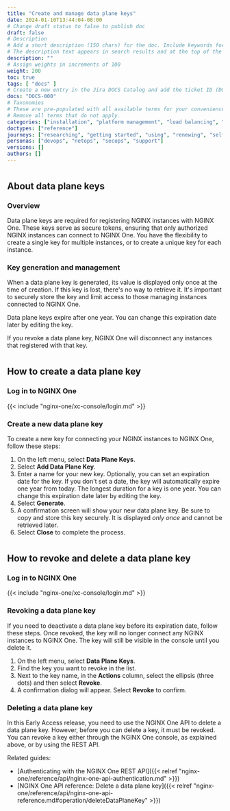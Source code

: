 ```yaml
---
title: "Create and manage data plane keys"
date: 2024-01-10T13:44:04-08:00
# Change draft status to false to publish doc
draft: false
# Description
# Add a short description (150 chars) for the doc. Include keywords for SEO. 
# The description text appears in search results and at the top of the doc.
description: ""
# Assign weights in increments of 100
weight: 200
toc: true
tags: [ "docs" ]
# Create a new entry in the Jira DOCS Catalog and add the ticket ID (DOCS-<number>) below
docs: "DOCS-000"
# Taxonomies
# These are pre-populated with all available terms for your convenience.
# Remove all terms that do not apply.
categories: ["installation", "platform management", "load balancing", "api management", "service mesh", "security", "analytics"]
doctypes: ["reference"]
journeys: ["researching", "getting started", "using", "renewing", "self service"]
personas: ["devops", "netops", "secops", "support"]
versions: []
authors: []
---
```


<style>
h2 {
  margin-top: 20px;
  padding-top: 20px;
}
</style>

## About data plane keys

### Overview

Data plane keys are required for registering NGINX instances with NGINX One. These keys serve as secure tokens, ensuring that only authorized NGINX instances can connect to NGINX One. You have the flexibility to create a single key for multiple instances, or to create a unique key for each instance.

### Key generation and management

When a data plane key is generated, its value is displayed only once at the time of creation. If this key is lost, there's no way to retrieve it. It's important to securely store the key and limit access to those managing instances connected to NGINX One.

Data plane keys expire after one year. You can change this expiration date later by editing the key.

If you revoke a data plane key, NGINX One will disconnect any instances that registered with that key.

## How to create a data plane key

### Log in to NGINX One

{{< include "nginx-one/xc-console/login.md" >}}

### Create a new data plane key

To create a new key for connecting your NGINX instances to NGINX One, follow these steps:

1. On the left menu, select **Data Plane Keys**.
2. Select **Add Data Plane Key**.
3. Enter a name for your new key. Optionally, you can set an expiration date for the key. If you don't set a date, the key will automatically expire one year from today. The longest duration for a key is one year. You can change this expiration date later by editing the key.
4. Select **Generate**.
5. A confirmation screen will show your new data plane key. Be sure to copy and store this key securely. It is displayed *only once* and cannot be retrieved later.
6. Select **Close** to complete the process.

## How to revoke and delete a data plane key

### Log in to NGINX One

{{< include "nginx-one/xc-console/login.md" >}}

### Revoking a data plane key

If you need to deactivate a data plane key before its expiration date, follow these steps. Once revoked, the key will no longer connect any NGINX instances to NGINX One. The key will still be visible in the console until you delete it.

1. On the left menu, select **Data Plane Keys**.
2. Find the key you want to revoke in the list.
3. Next to the key name, in the **Actions** column, select the ellipsis (three dots) and then select **Revoke**.
4. A confirmation dialog will appear. Select **Revoke** to confirm.


### Deleting a data plane key

In this Early Access release, you need to use the NGINX One API to delete a data plane key. However, before you can delete a key, it must be revoked. You can revoke a key either through the NGINX One console, as explained above, or by using the REST API.

Related guides:

- [Authenticating with the NGINX One REST API]({{< relref "nginx-one/reference/api/nginx-one-api-authentication.md" >}})
- [NGINX One API reference: Delete a data plane key]({{< relref "nginx-one/reference/api/nginx-one-api-reference.md#operation/deleteDataPlaneKey" >}})



